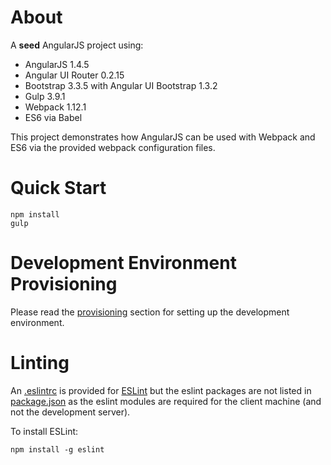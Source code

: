 # About

A **seed** AngularJS project using:

+ AngularJS 1.4.5
+ Angular UI Router 0.2.15
+ Bootstrap 3.3.5 with Angular UI Bootstrap 1.3.2
+ Gulp 3.9.1
+ Webpack 1.12.1
+ ES6 via Babel

This project demonstrates how AngularJS can be used with Webpack and ES6 via the provided webpack configuration files.

# Quick Start

```
npm install
gulp
```

# Development Environment Provisioning

Please read the [provisioning](./provision/README.md) section for setting up the development environment.

# Linting

An [.eslintrc](./eslintrc) is provided for [ESLint](http://eslint.org/) but the eslint packages are not listed in [package.json](./package.json) as
  the eslint modules are required for the client machine (and not the development server).

To install ESLint:

```
npm install -g eslint
```